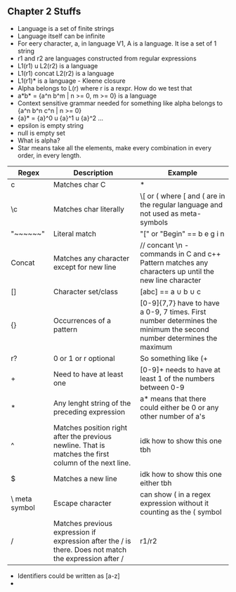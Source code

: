 ## Chapter 2 Stuffs
- Language is a set of finite strings
- Language itself can be infinite
- For eery character, a, in language V1, A is a language. It ise a set of 1 string
- r1 and r2 are languages constructed from regular expressions
- L1(r1) u L2(r2) is a language
- L1(r1) concat L2(r2) is a language
- L1(r1)\* is a language - Kleene closure
- Alpha belongs to L(r) where r is a rexpr. How do we test that
- a\*b\* = {a^n b^m | n >= 0, m >= 0} is a language
- Context sensitive grammar needed for something like alpha belongs to {a^n b^n c^n | n >= 0}
- {a}\* = {a}^0 u {a}^1 u {a}^2 ...
- epsilon is empty string
- null is empty set
- What is alpha?
- Star means take all the elements, make every combination in every order, in every length.

Regex | Description | Example
------|-------------|----------
c | Matches char C | \*
\c | Matches char literally | \\\[ or \( where \[ and \( are in the regular language and not used as meta-symbols
"\~\~\~\~\~\~" | Literal match | "\[" or "Begin" == b e g i n
Concat | Matches any character except for new line | // concant \n - commands in C and c++ Pattern matches any characters up until the new line character
\[\] | Character set/class | \[abc\] == a ∪ b ∪ c
{} | Occurrences of a pattern | \[0-9\]{7,7} have to have a 0-9, 7 times. First number determines the minimum the second number determines the maximum
r? | 0 or 1 or r optional | So something like (+|-)?number could have either a +, a - or nothing at all before the number
\+ | Need to have at least one | \[0-9\]\+ needs to have at least 1 of the numbers between 0-9
\* | Any lenght string of the preceding expression | a\* means that there could either be 0 or any other number of a's
^ | Matches position right after the previous newline. That is matches the first column of the next line.| idk how to show this one tbh
$  | Matches a new line | idk how to show this one either tbh
\\ meta symbol | Escape character | can show \( in a regex expression without it counting as the \( symbol
/ | Matches previous expression if expression after the / is there. Does not match the expression after / | r1/r2

- Identifiers could be written as [a-z]
- 